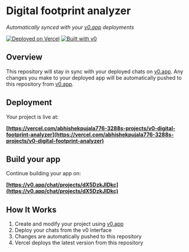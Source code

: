 # Digital footprint analyzer

*Automatically synced with your [v0.app](https://v0.app) deployments*

[![Deployed on Vercel](https://img.shields.io/badge/Deployed%20on-Vercel-black?style=for-the-badge&logo=vercel)](https://vercel.com/abhishekpujala776-3288s-projects/v0-digital-footprint-analyzer)
[![Built with v0](https://img.shields.io/badge/Built%20with-v0.app-black?style=for-the-badge)](https://v0.app/chat/projects/dX5DzkJIDkc)

## Overview

This repository will stay in sync with your deployed chats on [v0.app](https://v0.app).
Any changes you make to your deployed app will be automatically pushed to this repository from [v0.app](https://v0.app).

## Deployment

Your project is live at:

**[https://vercel.com/abhishekpujala776-3288s-projects/v0-digital-footprint-analyzer](https://vercel.com/abhishekpujala776-3288s-projects/v0-digital-footprint-analyzer)**

## Build your app

Continue building your app on:

**[https://v0.app/chat/projects/dX5DzkJIDkc](https://v0.app/chat/projects/dX5DzkJIDkc)**

## How It Works

1. Create and modify your project using [v0.app](https://v0.app)
2. Deploy your chats from the v0 interface
3. Changes are automatically pushed to this repository
4. Vercel deploys the latest version from this repository
